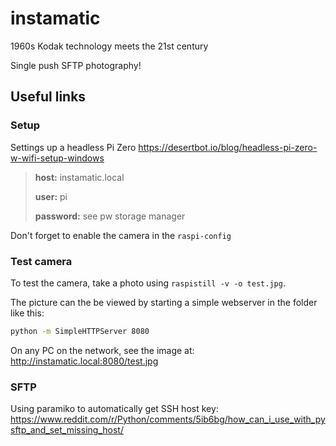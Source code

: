 # instamatic
1960s Kodak technology meets the 21st century

Single push SFTP photography!



## Useful links ##

### Setup

Settings up a headless Pi Zero
https://desertbot.io/blog/headless-pi-zero-w-wifi-setup-windows

> **host:** instamatic.local
>
> **user:** pi
>
> **password:** see pw storage manager

Don't forget to enable the camera in the `raspi-config`

### Test camera

To test the camera, take a photo using `raspistill -v -o test.jpg`.

The picture can the be viewed by starting a simple webserver in the folder like this:

```bash
python -m SimpleHTTPServer 8080
```

On any PC on the network, see the image at: http://instamatic.local:8080/test.jpg

### SFTP 

Using paramiko to automatically get SSH host key:
https://www.reddit.com/r/Python/comments/5ib6bg/how_can_i_use_with_pysftp_and_set_missing_host/
